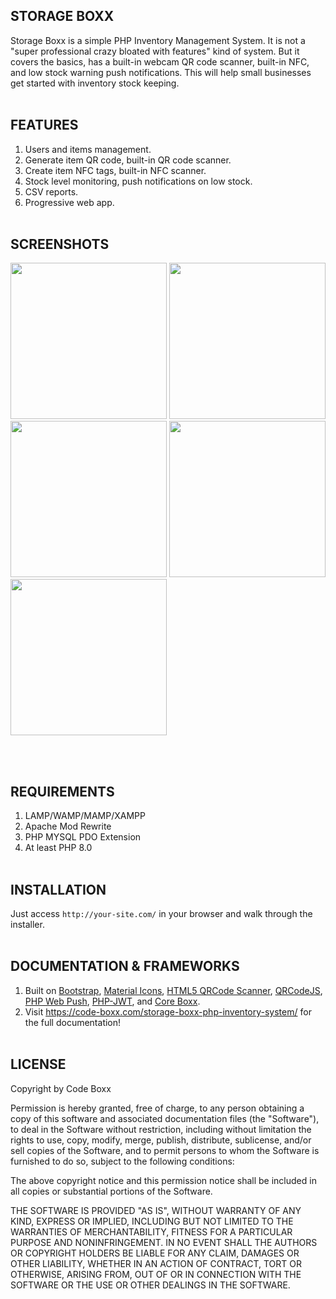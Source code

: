 ## STORAGE BOXX
Storage Boxx is a simple PHP Inventory Management System. It is not a "super professional crazy bloated with features" kind of system. But it covers the basics, has a built-in webcam QR code scanner, built-in NFC, and low stock warning push notifications. This will help small businesses get started with inventory stock keeping.
<br><br>

## FEATURES
1) Users and items management.
2) Generate item QR code, built-in QR code scanner.
3) Create item NFC tags, built-in NFC scanner.
4) Stock level monitoring, push notifications on low stock.
5) CSV reports.
6) Progressive web app.
<br><br>

## SCREENSHOTS
<p float="left">
  <img width="250" style="inline-block" src="https://github.com/code-boxx/Storage-Boxx/blob/main/assets/sb-ss-0a.png">
  <img width="250" style="inline-block" src="https://github.com/code-boxx/Storage-Boxx/blob/main/assets/sb-ss-1.png">
  <img width="250" style="inline-block" src="https://github.com/code-boxx/Storage-Boxx/blob/main/assets/sb-ss-2.png">
  <img width="250" style="inline-block" src="https://github.com/code-boxx/Storage-Boxx/blob/main/assets/sb-ss-3.png">
  <img width="250" style="inline-block" src="https://github.com/code-boxx/Storage-Boxx/blob/main/assets/sb-ss-4.png">
</p>
<br><br>

## REQUIREMENTS
1) LAMP/WAMP/MAMP/XAMPP
2) Apache Mod Rewrite
3) PHP MYSQL PDO Extension
4) At least PHP 8.0
<br><br>

## INSTALLATION
Just access `http://your-site.com/` in your browser and walk through the installer.
<br><br>

## DOCUMENTATION & FRAMEWORKS
1) Built on [Bootstrap](https://getbootstrap.com/), [Material Icons](https://fonts.google.com/icons), [HTML5 QRCode Scanner](https://github.com/mebjashtml5-qrcode), [QRCodeJS](https://davidshimjs.github.io/qrcodejs/), [PHP Web Push](https://github.com/web-push-libs/web-push-php), [PHP-JWT](https://github.com/firebase/php-jwt), and [Core Boxx](https://code-boxx.com/core-boxx-php-rapid-development-framework/).
2) Visit https://code-boxx.com/storage-boxx-php-inventory-system/ for the full documentation!
<br><br>

## LICENSE
Copyright by Code Boxx

Permission is hereby granted, free of charge, to any person obtaining a copy
of this software and associated documentation files (the "Software"), to deal
in the Software without restriction, including without limitation the rights
to use, copy, modify, merge, publish, distribute, sublicense, and/or sell
copies of the Software, and to permit persons to whom the Software is
furnished to do so, subject to the following conditions:

The above copyright notice and this permission notice shall be included in all
copies or substantial portions of the Software.

THE SOFTWARE IS PROVIDED "AS IS", WITHOUT WARRANTY OF ANY KIND, EXPRESS OR
IMPLIED, INCLUDING BUT NOT LIMITED TO THE WARRANTIES OF MERCHANTABILITY,
FITNESS FOR A PARTICULAR PURPOSE AND NONINFRINGEMENT. IN NO EVENT SHALL THE
AUTHORS OR COPYRIGHT HOLDERS BE LIABLE FOR ANY CLAIM, DAMAGES OR OTHER
LIABILITY, WHETHER IN AN ACTION OF CONTRACT, TORT OR OTHERWISE, ARISING FROM,
OUT OF OR IN CONNECTION WITH THE SOFTWARE OR THE USE OR OTHER DEALINGS IN THE
SOFTWARE.